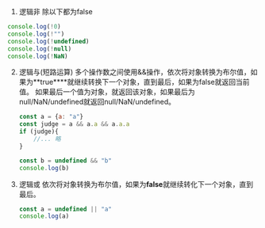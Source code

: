 <!-- @format -->

1. 逻辑非
除以下都为false
```javascript
console.log(!0)
console.log(!"")
console.log(!undefined)
console.log(!null)
console.log(!NaN)
```

2. 逻辑与(短路运算)
   多个操作数之间使用&&操作，依次将对象转换为布尔值，如果为**true****就继续转换下一个对象，直到最后，如果为false就返回当前值。
   如果最后一个值为对象，就返回该对象，如果最后为null/NaN/undefined就返回null/NaN/undefined。
   ```JavaScript
   const a = {a: "a"}
   const judge = a && a.a && a.a.a
   if (judge){
       //... 略
   }

   const b = undefined && "b"
   console.log(b)
   ```


3. 逻辑或
   依次将对象转换为布尔值，如果为**false**就继续转化下一个对象，直到最后。
   ```JavaScript
   const a = undefined || "a"
   console.log(a)
   ```